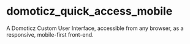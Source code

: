 # domoticz_quick_access_mobile
A Domoticz Custom User Interface, accessible from any browser, as a responsive, mobile-first front-end. 

